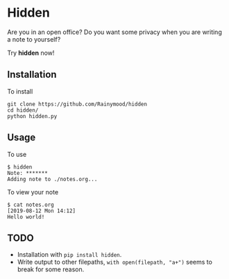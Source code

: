 # Hidden

Are you in an open office? Do you want some privacy when you are writing a note
to yourself? 

Try **hidden** now! 

## Installation

To install  

    git clone https://github.com/Rainymood/hidden
    cd hidden/
    python hidden.py

## Usage

To use

    $ hidden
    Note: *******
    Adding note to ./notes.org...

To view your note

    $ cat notes.org
    [2019-08-12 Mon 14:12]
    Hello world!

## TODO

- Installation with `pip install hidden`. 
- Write output to other filepaths, `with open(filepath, "a+")` seems to break for some
  reason. 
